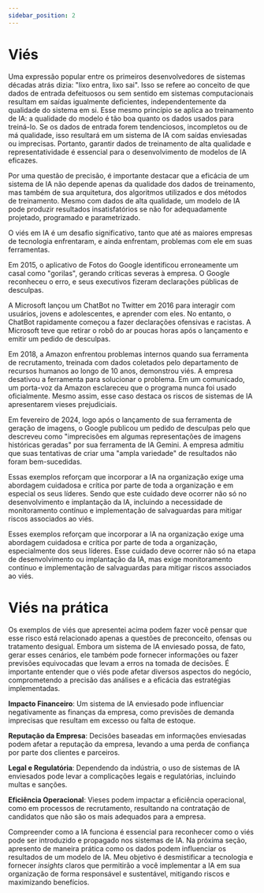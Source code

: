 ```yaml
---
sidebar_position: 2
---
```

# Viés
Uma expressão popular entre os primeiros desenvolvedores de sistemas décadas atrás dizia: "lixo entra, lixo sai". Isso se refere ao conceito de que dados de entrada defeituosos ou sem sentido em sistemas computacionais resultam em saídas igualmente deficientes, independentemente da qualidade do sistema em si. Esse mesmo princípio se aplica ao treinamento de IA: a qualidade do modelo é tão boa quanto os dados usados para treiná-lo. Se os dados de entrada forem tendenciosos, incompletos ou de má qualidade, isso resultará em um sistema de IA com saídas enviesadas ou imprecisas. Portanto, garantir dados de treinamento de alta qualidade e representatividade é essencial para o desenvolvimento de modelos de IA eficazes.

 Por uma questão de precisão, é importante destacar que a eficácia de um sistema de IA não depende apenas da qualidade dos dados de treinamento, mas também de sua arquitetura, dos algoritmos utilizados e dos métodos de treinamento. Mesmo com dados de alta qualidade, um modelo de IA pode produzir resultados insatisfatórios se não for adequadamente projetado, programado e parametrizado.

O viés em IA é um desafio significativo, tanto que até as maiores empresas de tecnologia enfrentaram, e ainda enfrentam, problemas com ele em suas ferramentas.

Em 2015, o aplicativo de Fotos do Google identificou erroneamente um casal como "gorilas", gerando críticas severas à empresa. O Google reconheceu o erro, e seus executivos fizeram declarações públicas de desculpas.

A Microsoft lançou um ChatBot no Twitter em 2016 para interagir com usuários, jovens e adolescentes, e aprender com eles. No entanto, o ChatBot rapidamente começou a fazer declarações ofensivas e racistas. A Microsoft teve que retirar o robô do ar poucas horas após o lançamento e emitir um pedido de desculpas.

Em 2018, a Amazon enfrentou problemas internos quando sua ferramenta de recrutamento, treinada com dados coletados pelo departamento de recursos humanos ao longo de 10 anos, demonstrou viés. A empresa desativou a ferramenta para solucionar o problema. Em um comunicado, um porta-voz da Amazon esclareceu que o programa nunca foi usado oficialmente. Mesmo assim, esse caso destaca os riscos de sistemas de IA apresentarem vieses prejudiciais.

Em fevereiro de 2024, logo após o lançamento de sua ferramenta de geração de imagens, o Google publicou um pedido de desculpas pelo que descreveu como "imprecisões em algumas representações de imagens históricas geradas" por sua ferramenta de IA Gemini. A empresa admitiu que suas tentativas de criar uma "ampla variedade" de resultados não foram bem-sucedidas.

Essas exemplos reforçam que incorporar a IA na organização exige uma abordagem cuidadosa e crítica por parte de toda a organização e em especial os seus líderes. Sendo que este cuidado deve ocorrer não só no desenvolvimento e implantação da IA, incluindo a necessidade de monitoramento contínuo  e implementação de salvaguardas para mitigar riscos associados ao viés.

Esses exemplos reforçam que incorporar a IA na organização exige uma abordagem cuidadosa e crítica por parte de toda a organização, especialmente dos seus líderes. Esse cuidado deve ocorrer não só na etapa de desenvolvimento ou implantação da IA, mas exige monitoramento contínuo e implementação de salvaguardas para mitigar riscos associados ao viés.

# Viés na prática
Os exemplos de viés que apresentei acima podem fazer você pensar que esse risco está relacionado apenas a questões de preconceito, ofensas ou tratamento desigual. Embora um sistema de IA enviesado possa, de fato, gerar esses cenários, ele também pode fornecer informações ou fazer previsões equivocadas que levam a erros na tomada de decisões. É importante entender que o viés pode afetar diversos aspectos do negócio, comprometendo a precisão das análises e a eficácia das estratégias implementadas.

**Impacto Financeiro**: Um sistema de IA enviesado pode influenciar negativamente as finanças da empresa, como previsões de demanda imprecisas que resultam em excesso ou falta de estoque.

**Reputação da Empresa**: Decisões baseadas em informações enviesadas podem afetar a reputação da empresa, levando a uma perda de confiança por parte dos clientes e parceiros.

**Legal e Regulatória**: Dependendo da indústria, o uso de sistemas de IA enviesados pode levar a complicações legais e regulatórias, incluindo multas e sanções.

**Eficiência Operacional**: Vieses podem impactar a eficiência operacional, como em processos de recrutamento, resultando na contratação de candidatos que não são os mais adequados para a empresa. 

Compreender como a IA funciona é essencial para reconhecer como o viés pode ser introduzido e propagado nos sistemas de IA. Na próxima seção, apresento de maneira prática como os dados podem influenciar os resultados de um modelo de IA. Meu objetivo é desmistificar a tecnologia e fornecer *insights* claros que permitirão a você implementar a IA em sua organização de forma responsável e sustentável, mitigando riscos e maximizando benefícios.